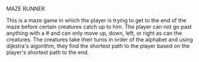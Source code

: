 MAZE RUNNER

This is a maze game in which the player is trying to get to the end of the maze before 
certain creatures catch up to him. The player can not go past anything with a # and can only move
up, down, left, or right as can the creatures. The creatures take their turns in order of the alphabet and 
using dijkstra's algorithm, they find the shortest path to the player based on the player's shortest path to the 
end.
